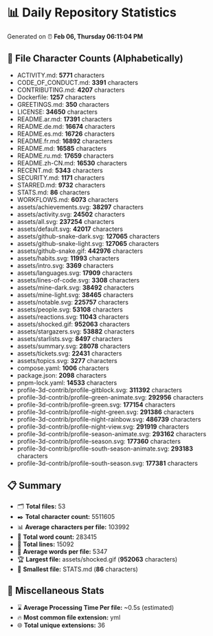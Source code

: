 # 📊 Daily Repository Statistics
Generated on ⏰ **Feb 06, Thursday 06:11:04 PM**

## 📂 File Character Counts (Alphabetically)
- ACTIVITY.md: **5771** characters
- CODE_OF_CONDUCT.md: **3391** characters
- CONTRIBUTING.md: **4207** characters
- Dockerfile: **1257** characters
- GREETINGS.md: **350** characters
- LICENSE: **34650** characters
- README.ar.md: **17391** characters
- README.de.md: **16674** characters
- README.es.md: **16726** characters
- README.fr.md: **16892** characters
- README.md: **16585** characters
- README.ru.md: **17659** characters
- README.zh-CN.md: **16530** characters
- RECENT.md: **5343** characters
- SECURITY.md: **1171** characters
- STARRED.md: **9732** characters
- STATS.md: **86** characters
- WORKFLOWS.md: **6073** characters
- assets/achievements.svg: **38297** characters
- assets/activity.svg: **24502** characters
- assets/all.svg: **237254** characters
- assets/default.svg: **42017** characters
- assets/github-snake-dark.svg: **127065** characters
- assets/github-snake-light.svg: **127065** characters
- assets/github-snake.gif: **442976** characters
- assets/habits.svg: **11993** characters
- assets/intro.svg: **3369** characters
- assets/languages.svg: **17909** characters
- assets/lines-of-code.svg: **3308** characters
- assets/mine-dark.svg: **38492** characters
- assets/mine-light.svg: **38465** characters
- assets/notable.svg: **225757** characters
- assets/people.svg: **53108** characters
- assets/reactions.svg: **11043** characters
- assets/shocked.gif: **952063** characters
- assets/stargazers.svg: **53882** characters
- assets/starlists.svg: **8497** characters
- assets/summary.svg: **28078** characters
- assets/tickets.svg: **22431** characters
- assets/topics.svg: **3277** characters
- compose.yaml: **1006** characters
- package.json: **2098** characters
- pnpm-lock.yaml: **14533** characters
- profile-3d-contrib/profile-gitblock.svg: **311392** characters
- profile-3d-contrib/profile-green-animate.svg: **292956** characters
- profile-3d-contrib/profile-green.svg: **177154** characters
- profile-3d-contrib/profile-night-green.svg: **291386** characters
- profile-3d-contrib/profile-night-rainbow.svg: **486739** characters
- profile-3d-contrib/profile-night-view.svg: **291919** characters
- profile-3d-contrib/profile-season-animate.svg: **293162** characters
- profile-3d-contrib/profile-season.svg: **177360** characters
- profile-3d-contrib/profile-south-season-animate.svg: **293183** characters
- profile-3d-contrib/profile-south-season.svg: **177381** characters

## 📋 Summary
- 🗂️ **Total files:** 53
- ✒️ **Total character count:** 5511605
- 📊 **Average characters per file:** 103992
- 📝 **Total word count:** 283415
- 🧾 **Total lines:** 15092
- 📐 **Average words per file:** 5347
- 🏆 **Largest file:** assets/shocked.gif (**952063** characters)
- 🥉 **Smallest file:** STATS.md (**86** characters)

## 🌟 Miscellaneous Stats
- ⌛ **Average Processing Time Per file:** ~0.5s (estimated)
- 🔥 **Most common file extension:** yml
- 🌐 **Total unique extensions:** 36
